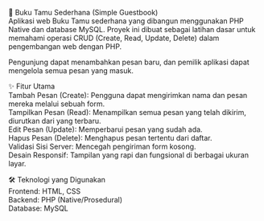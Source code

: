 📖 Buku Tamu Sederhana (Simple Guestbook)
<br>
Aplikasi web Buku Tamu sederhana yang dibangun menggunakan PHP Native dan database MySQL. Proyek ini dibuat sebagai latihan dasar untuk memahami operasi CRUD (Create, Read, Update, Delete) dalam pengembangan web dengan PHP.

Pengunjung dapat menambahkan pesan baru, dan pemilik aplikasi dapat mengelola semua pesan yang masuk.

✨ Fitur Utama
<br>
Tambah Pesan (Create): Pengguna dapat mengirimkan nama dan pesan mereka melalui sebuah form.
<br>
Tampilkan Pesan (Read): Menampilkan semua pesan yang telah dikirim, diurutkan dari yang terbaru.
<br>
Edit Pesan (Update): Memperbarui pesan yang sudah ada.
<br>
Hapus Pesan (Delete): Menghapus pesan tertentu dari daftar.
<br>
Validasi Sisi Server: Mencegah pengiriman form kosong.
<br>
Desain Responsif: Tampilan yang rapi dan fungsional di berbagai ukuran layar.
<br>

🛠️ Teknologi yang Digunakan
<br>
Frontend: HTML, CSS
<br>
Backend: PHP (Native/Prosedural)
<br>
Database: MySQL


